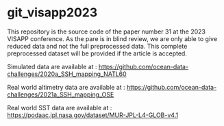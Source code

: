 # git_visapp2023

This repository is the source code of the paper number 31 at the 2023 VISAPP conference.
As the pare is in blind review, we are only able to give reduced data and not the full preprocessed data. This complete preprocessed dataset will be provided if the article is accepted.

Simulated data are available at :
https://github.com/ocean-data-challenges/2020a_SSH_mapping_NATL60

Real world altimetry data are available at :
https://github.com/ocean-data-challenges/2021a_SSH_mapping_OSE

Real world SST data are available at :
https://podaac.jpl.nasa.gov/dataset/MUR-JPL-L4-GLOB-v4.1
